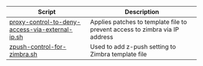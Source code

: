 | Script | Description |
|--|--|
| [proxy-control-to-deny-access-via-external-ip.sh](https://github.com/monobilisim/mono.sh/blob/main/monomail/proxy-control-to-deny-access-via-external-ip.sh) | Applies patches to template file to prevent access to zimbra via IP address |
| [zpush-control-for-zimbra.sh](https://github.com/monobilisim/mono.sh/blob/main/monomail/zpush-control-for-zimbra.sh) | Used to add z-push setting to Zimbra template file |
